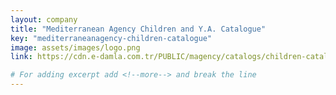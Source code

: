 ```yaml
---
layout: company
title: "Mediterranean Agency Children and Y.A. Catalogue"
key: "mediterraneanagency-children-catalogue"
image: assets/images/logo.png
link: https://cdn.e-damla.com.tr/PUBLIC/magency/catalogs/children-catalogue/index.html

# For adding excerpt add <!--more--> and break the line
---
```


<!--more-->